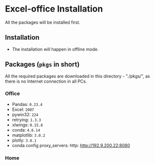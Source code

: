 # Excel-office Installation
All the packages will be installed first.

## Installation
* The installation will happen in offline mode. 

## Packages (`pkgs` in short)
All the required packages are downloaded in this directory - "./pkgs/", as there is no Internet connection in all PCs.

### Office
* Pandas: `0.23.4`
* Excel: `2007`
* pywin32: `224`
* retrying: `1.3.3`
* xlwings: `0.15.8`
* conda: `4.6.14`
* matplotlib: `3.0.2`
* plotly: `3.8.1`
* conda config proxy_servers: http: http://192.9.200.22:8080

### Home